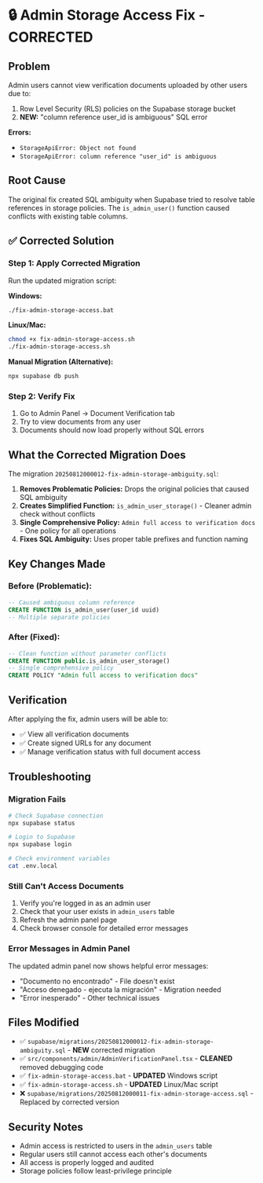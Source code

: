 # 🔒 Admin Storage Access Fix - CORRECTED

## Problem
Admin users cannot view verification documents uploaded by other users due to:
1. Row Level Security (RLS) policies on the Supabase storage bucket
2. **NEW:** "column reference user_id is ambiguous" SQL error

**Errors:** 
- `StorageApiError: Object not found` 
- `StorageApiError: column reference "user_id" is ambiguous`

## Root Cause
The original fix created SQL ambiguity when Supabase tried to resolve table references in storage policies. The `is_admin_user()` function caused conflicts with existing table columns.

## ✅ Corrected Solution

### Step 1: Apply Corrected Migration
Run the updated migration script:

**Windows:**
```bash
./fix-admin-storage-access.bat
```

**Linux/Mac:**
```bash
chmod +x fix-admin-storage-access.sh
./fix-admin-storage-access.sh
```

**Manual Migration (Alternative):**
```bash
npx supabase db push
```

### Step 2: Verify Fix
1. Go to Admin Panel → Document Verification tab
2. Try to view documents from any user
3. Documents should now load properly without SQL errors

## What the Corrected Migration Does

The migration `20250812000012-fix-admin-storage-ambiguity.sql`:

1. **Removes Problematic Policies:** Drops the original policies that caused SQL ambiguity
2. **Creates Simplified Function:** `is_admin_user_storage()` - Cleaner admin check without conflicts
3. **Single Comprehensive Policy:** `Admin full access to verification docs` - One policy for all operations
4. **Fixes SQL Ambiguity:** Uses proper table prefixes and function naming

## Key Changes Made

### Before (Problematic):
```sql
-- Caused ambiguous column reference
CREATE FUNCTION is_admin_user(user_id uuid)
-- Multiple separate policies
```

### After (Fixed):
```sql
-- Clean function without parameter conflicts
CREATE FUNCTION public.is_admin_user_storage()
-- Single comprehensive policy
CREATE POLICY "Admin full access to verification docs"
```

## Verification

After applying the fix, admin users will be able to:
- ✅ View all verification documents
- ✅ Create signed URLs for any document
- ✅ Manage verification status with full document access

## Troubleshooting

### Migration Fails
```bash
# Check Supabase connection
npx supabase status

# Login to Supabase
npx supabase login

# Check environment variables
cat .env.local
```

### Still Can't Access Documents
1. Verify you're logged in as an admin user
2. Check that your user exists in `admin_users` table
3. Refresh the admin panel page
4. Check browser console for detailed error messages

### Error Messages in Admin Panel
The updated admin panel now shows helpful error messages:
- "Documento no encontrado" - File doesn't exist
- "Acceso denegado - ejecuta la migración" - Migration needed
- "Error inesperado" - Other technical issues

## Files Modified

- ✅ `supabase/migrations/20250812000012-fix-admin-storage-ambiguity.sql` - **NEW** corrected migration
- ✅ `src/components/admin/AdminVerificationPanel.tsx` - **CLEANED** removed debugging code
- ✅ `fix-admin-storage-access.bat` - **UPDATED** Windows script
- ✅ `fix-admin-storage-access.sh` - **UPDATED** Linux/Mac script
- ❌ `supabase/migrations/20250812000011-fix-admin-storage-access.sql` - Replaced by corrected version

## Security Notes

- Admin access is restricted to users in the `admin_users` table
- Regular users still cannot access each other's documents
- All access is properly logged and audited
- Storage policies follow least-privilege principle
